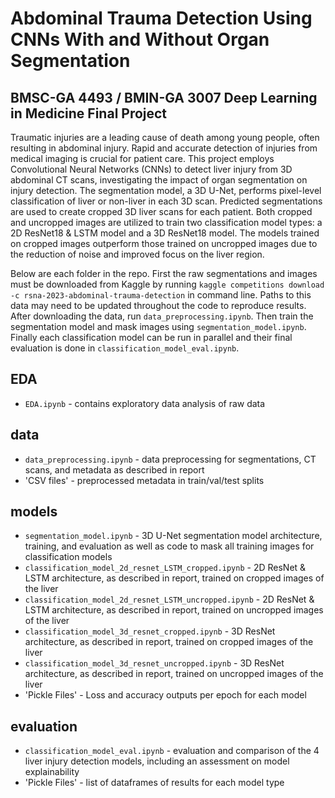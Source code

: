 # Abdominal Trauma Detection Using CNNs With and Without Organ Segmentation
## BMSC-GA 4493 / BMIN-GA 3007 Deep Learning in Medicine Final Project

Traumatic injuries are a leading cause of death among young people, often resulting in abdominal injury. Rapid and accurate detection of injuries from medical imaging is crucial for patient care. This project employs Convolutional Neural Networks (CNNs) to detect liver injury from 3D abdominal CT scans, investigating the impact of organ segmentation on injury detection. The segmentation model, a 3D U-Net, performs pixel-level classification of liver or non-liver in each 3D scan. Predicted segmentations are used to create cropped 3D liver scans for each patient. Both cropped and uncropped images are utilized to train two classification model types: a 2D ResNet18 \& LSTM model and a 3D ResNet18 model. The models trained on cropped images outperform those trained on uncropped images due to the reduction of noise and improved focus on the liver region.

Below are each folder in the repo.  First the raw segmentations and images must be downloaded from Kaggle by running `kaggle competitions download -c rsna-2023-abdominal-trauma-detection` in command line.  Paths to this data may need to be updated throughout the code to reproduce results.  After downloading the data, run `data_preprocessing.ipynb`.  Then train the segmentation model and mask images using `segmentation_model.ipynb`.  Finally each classification model can be run in parallel and their final evaluation is done in `classification_model_eval.ipynb`.

## EDA
- `EDA.ipynb` - contains exploratory data analysis of raw data

## data
- `data_preprocessing.ipynb` - data preprocessing for segmentations, CT scans, and metadata as described in report  
- 'CSV files' - preprocessed metadata in train/val/test splits

## models
- `segmentation_model.ipynb` - 3D U-Net segmentation model architecture, training, and evaluation as well as code to mask all training images for classification models
- `classification_model_2d_resnet_LSTM_cropped.ipynb` - 2D ResNet \& LSTM architecture, as described in report, trained on cropped images of the liver
- `classification_model_2d_resnet_LSTM_uncropped.ipynb` -  2D ResNet \& LSTM architecture, as described in report, trained on uncropped images of the liver
- `classification_model_3d_resnet_cropped.ipynb` - 3D ResNet architecture, as described in report, trained on cropped images of the liver
- `classification_model_3d_resnet_uncropped.ipynb` - 3D ResNet architecture, as described in report, trained on uncropped images of the liver
- 'Pickle Files' - Loss and accuracy outputs per epoch for each model

## evaluation 
- `classification_model_eval.ipynb` - evaluation and comparison of the 4 liver injury detection models, including an assessment on model explainability
- 'Pickle Files' - list of dataframes of results for each model type
